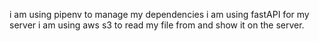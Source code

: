 i am using pipenv to manage my dependencies
i am using fastAPI for my server
i am using aws s3 to read my file from and show it on the server.
